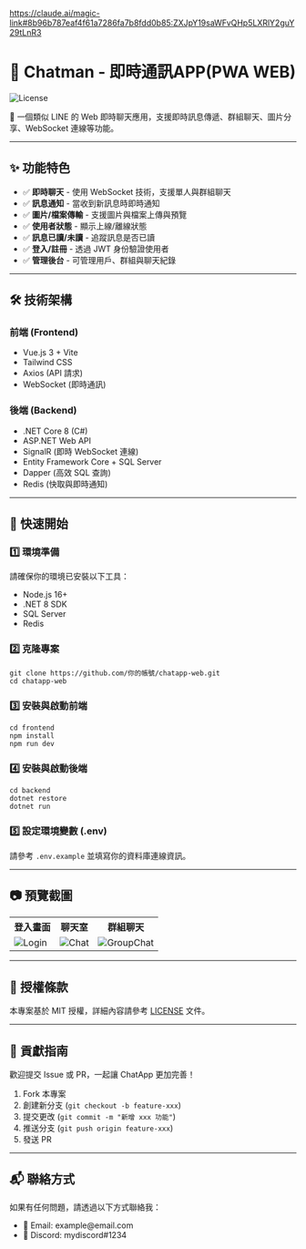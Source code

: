 https://claude.ai/magic-link#8b96b787eaf4f61a7286fa7b8fdd0b85:ZXJpY19saWFvQHp5LXRlY2guY29tLnR3

<h1>📱 Chatman - 即時通訊APP(PWA WEB)</h1>
<p>
    <img src="https://img.shields.io/badge/license-MIT-green" alt="License">
</p>
<p>🚀 一個類似 LINE 的 Web 即時聊天應用，支援即時訊息傳遞、群組聊天、圖片分享、WebSocket 連線等功能。</p>

<hr>

<h2>✨ 功能特色</h2>
<ul>
    <li>✅ <b>即時聊天</b> - 使用 WebSocket 技術，支援單人與群組聊天</li>
    <li>✅ <b>訊息通知</b> - 當收到新訊息時即時通知</li>
    <li>✅ <b>圖片/檔案傳輸</b> - 支援圖片與檔案上傳與預覽</li>
    <li>✅ <b>使用者狀態</b> - 顯示上線/離線狀態</li>
    <li>✅ <b>訊息已讀/未讀</b> - 追蹤訊息是否已讀</li>
    <li>✅ <b>登入/註冊</b> - 透過 JWT 身份驗證使用者</li>
    <li>✅ <b>管理後台</b> - 可管理用戶、群組與聊天紀錄</li>
</ul>

<hr>

<h2>🛠 技術架構</h2>

<h3>前端 (Frontend)</h3>
<ul>
    <li>Vue.js 3 + Vite</li>
    <li>Tailwind CSS</li>
    <li>Axios (API 請求)</li>
    <li>WebSocket (即時通訊)</li>
</ul>

<h3>後端 (Backend)</h3>
<ul>
    <li>.NET Core 8 (C#)</li>
    <li>ASP.NET Web API</li>
    <li>SignalR (即時 WebSocket 連線)</li>
    <li>Entity Framework Core + SQL Server</li>
    <li>Dapper (高效 SQL 查詢)</li>
    <li>Redis (快取與即時通知)</li>
</ul>

<hr>

<h2>🎯 快速開始</h2>

<h3>1️⃣ 環境準備</h3>
<p>請確保你的環境已安裝以下工具：</p>
<ul>
    <li>Node.js 16+</li>
    <li>.NET 8 SDK</li>
    <li>SQL Server</li>
    <li>Redis</li>
</ul>

<h3>2️⃣ 克隆專案</h3>
<pre><code>git clone https://github.com/你的帳號/chatapp-web.git
cd chatapp-web
</code></pre>

<h3>3️⃣ 安裝與啟動前端</h3>
<pre><code>cd frontend
npm install
npm run dev
</code></pre>

<h3>4️⃣ 安裝與啟動後端</h3>
<pre><code>cd backend
dotnet restore
dotnet run
</code></pre>

<h3>5️⃣ 設定環境變數 (.env)</h3>
<p>請參考 <code>.env.example</code> 並填寫你的資料庫連線資訊。</p>

<hr>

<h2>📷 預覽截圖</h2>
<table>
    <tr>
        <th>登入畫面</th>
        <th>聊天室</th>
        <th>群組聊天</th>
    </tr>
    <tr>
        <td><img src="https://via.placeholder.com/200" alt="Login"></td>
        <td><img src="https://via.placeholder.com/200" alt="Chat"></td>
        <td><img src="https://via.placeholder.com/200" alt="GroupChat"></td>
    </tr>
</table>

<hr>

<h2>📜 授權條款</h2>
<p>本專案基於 MIT 授權，詳細內容請參考 <a href="LICENSE">LICENSE</a> 文件。</p>

<hr>

<h2>🤝 貢獻指南</h2>
<p>歡迎提交 Issue 或 PR，一起讓 ChatApp 更加完善！</p>
<ol>
    <li>Fork 本專案</li>
    <li>創建新分支 (<code>git checkout -b feature-xxx</code>)</li>
    <li>提交更改 (<code>git commit -m "新增 xxx 功能"</code>)</li>
    <li>推送分支 (<code>git push origin feature-xxx</code>)</li>
    <li>發送 PR</li>
</ol>

<hr>

<h2>📬 聯絡方式</h2>
<p>如果有任何問題，請透過以下方式聯絡我：</p>
<ul>
    <li>📧 Email: example@email.com</li>
    <li>💬 Discord: mydiscord#1234</li>
</ul>
